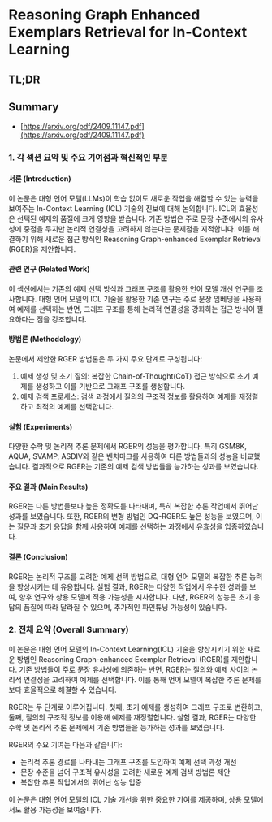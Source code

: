 # Reasoning Graph Enhanced Exemplars Retrieval for In-Context Learning
## TL;DR
## Summary
- [https://arxiv.org/pdf/2409.11147.pdf](https://arxiv.org/pdf/2409.11147.pdf)

### 1. 각 섹션 요약 및 주요 기여점과 혁신적인 부분

#### 서론 (Introduction)
이 논문은 대형 언어 모델(LLMs)이 학습 없이도 새로운 작업을 해결할 수 있는 능력을 보여주는 In-Context Learning (ICL) 기술의 진보에 대해 논의합니다. ICL의 효율성은 선택된 예제의 품질에 크게 영향을 받습니다. 기존 방법은 주로 문장 수준에서의 유사성에 중점을 두지만 논리적 연결성을 고려하지 않는다는 문제점을 지적합니다. 이를 해결하기 위해 새로운 접근 방식인 Reasoning Graph-enhanced Exemplar Retrieval (RGER)을 제안합니다.

#### 관련 연구 (Related Work)
이 섹션에서는 기존의 예제 선택 방식과 그래프 구조를 활용한 언어 모델 개선 연구를 조사합니다. 대형 언어 모델의 ICL 기술을 활용한 기존 연구는 주로 문장 임베딩을 사용하여 예제를 선택하는 반면, 그래프 구조를 통해 논리적 연결성을 강화하는 접근 방식이 필요하다는 점을 강조합니다.

#### 방법론 (Methodology)
논문에서 제안한 RGER 방법론은 두 가지 주요 단계로 구성됩니다:
1. 예제 생성 및 초기 질의: 복잡한 Chain-of-Thought(CoT) 접근 방식으로 초기 예제를 생성하고 이를 기반으로 그래프 구조를 생성합니다.
2. 예제 검색 프로세스: 검색 과정에서 질의의 구조적 정보를 활용하여 예제를 재정렬하고 최적의 예제를 선택합니다.

#### 실험 (Experiments)
다양한 수학 및 논리적 추론 문제에서 RGER의 성능을 평가합니다. 특히 GSM8K, AQUA, SVAMP, ASDIV와 같은 벤치마크를 사용하여 다른 방법들과의 성능을 비교했습니다. 결과적으로 RGER는 기존의 예제 검색 방법들을 능가하는 성과를 보였습니다.

#### 주요 결과 (Main Results)
RGER는 다른 방법들보다 높은 정확도를 나타내며, 특히 복잡한 추론 작업에서 뛰어난 성과를 보였습니다. 또한, RGER의 변형 방법인 DQ-RGER도 높은 성능을 보였으며, 이는 질문과 초기 응답을 함께 사용하여 예제를 선택하는 과정에서 유효성을 입증하였습니다.

#### 결론 (Conclusion)
RGER는 논리적 구조를 고려한 예제 선택 방법으로, 대형 언어 모델의 복잡한 추론 능력을 향상시키는 데 유용합니다. 실험 결과, RGER는 다양한 작업에서 우수한 성과를 보여, 향후 연구와 상용 모델에 적용 가능성을 시사합니다. 다만, RGER의 성능은 초기 응답의 품질에 따라 달라질 수 있으며, 추가적인 파인튜닝 가능성이 있습니다.

### 2. 전체 요약 (Overall Summary)

이 논문은 대형 언어 모델의 In-Context Learning(ICL) 기술을 향상시키기 위한 새로운 방법인 Reasoning Graph-enhanced Exemplar Retrieval (RGER)를 제안합니다. 기존 방법들이 주로 문장 유사성에 의존하는 반면, RGER는 질의와 예제 사이의 논리적 연결성을 고려하여 예제를 선택합니다. 이를 통해 언어 모델이 복잡한 추론 문제를 보다 효율적으로 해결할 수 있습니다.

RGER는 두 단계로 이루어집니다. 첫째, 초기 예제를 생성하여 그래프 구조로 변환하고, 둘째, 질의의 구조적 정보를 이용해 예제를 재정렬합니다. 실험 결과, RGER는 다양한 수학 및 논리적 추론 문제에서 기존 방법들을 능가하는 성과를 보였습니다.

RGER의 주요 기여는 다음과 같습니다:
- 논리적 추론 경로를 나타내는 그래프 구조를 도입하여 예제 선택 과정 개선
- 문장 수준을 넘어 구조적 유사성을 고려한 새로운 예제 검색 방법론 제안
- 복잡한 추론 작업에서의 뛰어난 성능 입증

이 논문은 대형 언어 모델의 ICL 기술 개선을 위한 중요한 기여를 제공하며, 상용 모델에서도 활용 가능성을 보여줍니다.